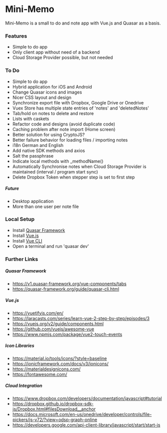 # Mini-Memo

Mini-Memo is a small to do and note app with Vue.js and Quasar as a basis.

### Features
- Simple to do app
- Only client app without need of a backend
- Cloud Storage Provider possible, but not needed

### To Do 
- Simple to do app
- Hybrid application for iOS and Android
- Change Quasar icons and images
- Nicer CSS layout and design
- Synchronize export file with Dropbox, Google Drive or Onedrive
- Vuex Store has multiple state entries of 'notes' and 'deletedNotes'
- Tab/hold on notes to delete and restore
- Lists with caskets
- Refactor code and designs (avoid duplicate code)
- Caching problem after note import (Home screen)
- Better solution for using CryptoJS?
- Better failure behavior for loading files / importing notes
- i18n German and English
- Add native SDK methods and axios
- Salt the passphrase
- Indicate local methods with _methodName()
- Automatically Synchronise notes when Cloud Storage Provider is maintained (interval / program start sync)
- Delete Dropbox Token when stepper step is set to first step

##### Future
- Desktop application
- More than one user per note file

### Local Setup
- Install [Quasar Framework](https://v1.quasar-framework.org/quasar-cli/installation)
- Install [Vue.js](https://vuejs.org/)
- Install [Vue CLI](https://cli.vuejs.org)
- Open a terminal and run 'quasar dev'

### Further Links

##### Quasar Framework
- https://v1.quasar-framework.org/vue-components/tabs
- https://quasar-framework.org/guide/quasar-cli.html

##### Vue.js
- https://vuetifyjs.com/en/
- https://laracasts.com/series/learn-vue-2-step-by-step/episodes/3
- https://vuejs.org/v2/guide/components.html
- https://github.com/vuejs/awesome-vue
- https://www.npmjs.com/package/vue2-touch-events

##### Icon Libraries
- https://material.io/tools/icons/?style=baseline
- https://ionicframework.com/docs/v3/ionicons/
- https://materialdesignicons.com/
- https://fontawesome.com/

##### Cloud Integration
- https://www.dropbox.com/developers/documentation/javascript#tutorial
- https://dropbox.github.io/dropbox-sdk-js/Dropbox.html#filesDownload__anchor
- https://docs.microsoft.com/en-us/onedrive/developer/controls/file-pickers/js-v72/?view=odsp-graph-online
- https://developers.google.com/api-client-library/javascript/start/start-js
